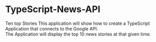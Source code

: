 # TypeScript-News-API
Ten top Stories
This application will show how to create a TypeScript Application that connects to the Google API.  
The Application will display the top 10 news stories at that given time.

